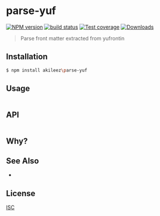 # parse-yuf
[![NPM version][npm-image]][npm-url]
[![build status][travis-image]][travis-url]
[![Test coverage][coveralls-image]][coveralls-url]
[![Downloads][downloads-image]][downloads-url]

> Parse front matter extracted from yufrontin

## Installation
```bash
$ npm install akileez\parse-yuf
```

## Usage
```js

```

## API
```js

```

## Why?


## See Also
-

## License
[ISC](https://github.com/akileez/parse-yuf/blob/master/LICENSE)

[npm-image]: https://img.shields.io/npm/v/parse-yuf.svg?style=flat-square
[npm-url]: https://npmjs.org/package/parse-yuf
[travis-image]: https://img.shields.io/travis/akileez/parse-yuf.svg?style=flat-square
[travis-url]: https://travis-ci.org/akileez/parse-yuf
[coveralls-image]: https://img.shields.io/coveralls/akileez/parse-yuf.svg?style=flat-square
[coveralls-url]: https://coveralls.io/r/akileez/parse-yuf?branch=master
[downloads-image]: http://img.shields.io/npm/dm/parse-yuf.svg?style=flat-square
[downloads-url]: https://npmjs.org/package/parse-yuf
